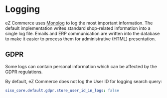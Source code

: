# Logging

eZ Commerce uses [Monolog](https://github.com/Seldaek/monolog) to log the most important information.
The default implementation writes standard shop-related information into a single log file.
Emails and ERP communication are written into the database to make it easier to process them for administrative (HTML) presentation.

## GDPR

Some logs can contain personal information which can be affected by the GDPR regulations.

By default, eZ Commerce does not log the User ID for logging search query:

``` yaml
siso_core.default.gdpr.store_user_id_in_logs: false
```
